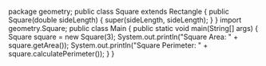 package geometry;
public class Square extends Rectangle {
    public Square(double sideLength) {
        super(sideLength, sideLength);
    }
}
import geometry.Square;
public class Main {
    public static void main(String[] args) {
        Square square = new Square(3);
        System.out.println("Square Area: " + square.getArea());
        System.out.println("Square Perimeter: " + square.calculatePerimeter());
    }
}
